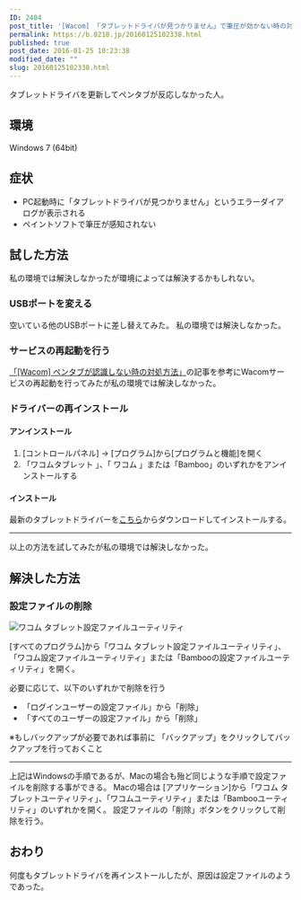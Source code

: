 ```yaml
---
ID: 2404
post_title: '[Wacom] 「タブレットドライバが見つかりません」で筆圧が効かない時の対処方法'
permalink: https://b.0218.jp/20160125102338.html
published: true
post_date: 2016-01-25 10:23:38
modified_date: ""
slug: 20160125102338.html
---
```

タブレットドライバを更新してペンタブが反応しなかった人。
<!--more-->
<h2>環境</h2>
Windows 7 (64bit)
<h2>症状</h2>
<ul>
	<li>PC起動時に「タブレットドライバが見つかりません」というエラーダイアログが表示される</li>
	<li>ペイントソフトで筆圧が感知されない</li>
</ul>
<h2>試した方法</h2>
私の環境では解決しなかったが環境によっては解決するかもしれない。

<h3>USBポートを変える</h3>
空いている他のUSBポートに差し替えてみた。
私の環境では解決しなかった。

<h3>サービスの再起動を行う</h3>
<a href="https://b.0218.jp/20120917193032.html">「[Wacom] ペンタブが認識しない時の対処方法」</a>の記事を参考にWacomサービスの再起動を行ってみたが私の環境では解決しなかった。
<h3>ドライバーの再インストール</h3>
<h4>アンインストール</h4>
<ol>
	<li>[コントロールパネル] -&gt; [プログラム]から[プログラムと機能]を開く</li>
	<li>「ワコムタブレット 」、「 ワコム 」または「Bamboo」のいずれかをアンインストールする</li>
</ol>
<h4>インストール</h4>
最新のタブレットドライバーを<a href="http://tablet.wacom.co.jp/download/down1.html">こちら</a>からダウンロードしてインストールする。

<hr />

以上の方法を試してみたが私の環境では解決しなかった。

<h2>解決した方法</h2>
<h3>設定ファイルの削除</h3>

<img alt="ワコム タブレット設定ファイルユーティリティ" src="https://b.0218.jp/images/wacom_tablet_utility.png">

[すべてのプログラム]から「ワコム タブレット設定ファイルユーティリティ」、「ワコム設定ファイルユーティリティ」または「Bambooの設定ファイルユーティリティ」を開く。

必要に応じて、以下のいずれかで削除を行う
<ul>
	<li>「ログインユーザーの設定ファイル」から「削除」</li>
	<li>「すべてのユーザーの設定ファイル」から「削除」</li>
</ul>
※もしバックアップが必要であれば事前に 「バックアップ」をクリックしてバックアップを行っておくこと

<hr />

上記はWindowsの手順であるが、Macの場合も殆ど同じような手順で設定ファイルを削除する事ができる。
Macの場合は [アプリケーション]から「ワコム タブレットユーティリティ」、「ワコムユーティリティ」または「Bambooユーティリティ」のいずれかを開く。
設定ファイルの「削除」ボタンをクリックして削除を行う。
<h2>おわり</h2>
何度もタブレットドライバを再インストールしたが、原因は設定ファイルのようであった。